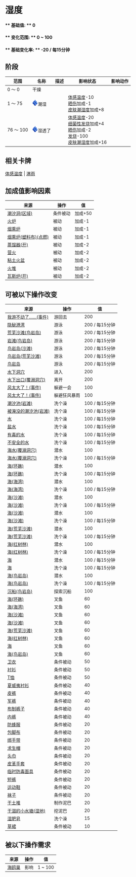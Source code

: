# 湿度  
>   
  
#### ** 基础值: ** 0   
#### ** 变化范围: ** 0 ~ 100  
#### ** 基础变化率: ** -20 / 每15分钟   
## 阶段  
范围  |  名称  |  描述  |  影响状态  |  影响动作  
----  |  ----  |  ----  |  ----  |  ----  
0 ～ 0  |  干燥  |    |    |    
1 ～ 75  |  <img decoding="async" src="Sprite/Wetness.png" href="a.md" style="max-width:20px;max-height:20px;">潮湿  |    |  [体感温度](TemperaturePerceived.md)-10<br>[晒伤](Sunburn.md)加成-1<br>[皮肤潮湿度](SkinHumidity.md)加成+8  |    
76 ～ 100  |  <img decoding="async" src="Sprite/Wetness.png" href="a.md" style="max-width:20px;max-height:20px;">湿透了  |    |  [体感温度](TemperaturePerceived.md)-20<br>[细菌性发烧](BacteriaFever.md)加成+4<br>[晒伤](Sunburn.md)加成-2<br>[发烧](Fever.md)-100<br>[皮肤潮湿度](SkinHumidity.md)加成+16  |    
## 相关卡牌  
[体感温度](TemperaturePerceived.md)  |  [淋雨](RainExposure.md)  
## 加成值影响因素  
来源  |  操作  |  值  
----  |  ----  |  ----  
[潮汐洞(区域)](CaveTidal.md)  |  条件被动  |  加成+50  
[火炉](Stove.md)  |  被动  |  加成-1  
[烟熏炉](Smoker.md)  |  被动  |  加成-1  
[烟熏炉(塑料布)(点燃)](SmokerPlastic.md)  |  被动  |  加成-1  
[蒸馏器(开)](AlembicOn.md)  |  被动  |  加成-2  
[营火](Campfire.md)  |  被动  |  加成-2  
[粘土火盆](ClayFirePit.md)  |  被动  |  加成-2  
[火堆](Fire.md)  |  被动  |  加成-2  
[瓦斯炉(开)](GasCookerOn.md)  |  被动  |  加成-2  
## 可被以下操作改变  
来源  |  操作  |  值  
----  |  ----  |  ----  
[我游不动了……(事件)](Event_SwimFail.md)  |  游回去  |  200  
[隐秘港湾](Path_BirdRockToCove.md)  |  游泳  |  200 / 每15分钟  
[荒芜沙滩(鸟岩岛)](Path_BirdRockToDesolateBeach.md)  |  游泳  |  200 / 每15分钟  
[岩滩(鸟岩岛)](Path_BirdRockToRocks.md)  |  游泳  |  200 / 每15分钟  
[鸟岩岛(沙滩)](Path_CoveToBirdRock.md)  |  游泳  |  200 / 每15分钟  
[鸟岩岛(荒芜沙滩)](Path_DesolateBeachToBirdRock.md)  |  游泳  |  200 / 每15分钟  
[鸟岩岛](Path_RocksToBirdRock.md)  |  游泳  |  200 / 每15分钟  
[水下洞穴](UnderwaterEntrance.md)  |  进入  |  200  
[水下出口(覆溺洞穴)](UnderwaterExit.md)  |  离开  |  200  
[风太大了！(事件)](Event_Flood.md)  |  躲避一会  |  100  
[风太大了！(事件)](Event_Storm.md)  |  躲避狂风暴雨  |  100  
[潮汐池(岩滩)](TidePool.md)  |  洗个澡  |  100 / 每15分钟  
[被淹没的潮汐池(岩滩)](TidePoolFlooded.md)  |  洗个澡  |  100 / 每15分钟  
[水](LQ_Water.md)  |  洗个澡  |  100 / 每15分钟  
[盐水](LQ_WaterSalt.md)  |  洗个澡  |  100 / 每15分钟  
[有毒的水](LQ_WaterToxic.md)  |  洗个澡  |  100 / 每15分钟  
[不安全的水](LQ_WaterUnsafe.md)  |  洗个澡  |  100 / 每15分钟  
[海水(覆溺洞穴)](Sea_Cave.md)  |  潜水  |  100  
[海水(覆溺洞穴)](Sea_Cave.md)  |  洗个澡  |  100 / 每15分钟  
[海(环礁)](Sea_Atoll.md)  |  潜水  |  100  
[海(环礁)](Sea_Atoll.md)  |  洗个澡  |  100 / 每15分钟  
[海(海湾)](Sea_Bay.md)  |  潜水  |  100  
[海(海湾)](Sea_Bay.md)  |  洗个澡  |  100 / 每15分钟  
[海(沙滩)](Sea_Beach.md)  |  潜水  |  100  
[海(沙滩)](Sea_Beach.md)  |  洗个澡  |  100 / 每15分钟  
[海(沙滩)](Sea_Cove.md)  |  潜水  |  100  
[海(沙滩)](Sea_Cove.md)  |  洗个澡  |  100 / 每15分钟  
[海(荒芜沙滩)](Sea_DesolateBeach.md)  |  潜水  |  100  
[海(荒芜沙滩)](Sea_DesolateBeach.md)  |  洗个澡  |  100 / 每15分钟  
[海(红树林)](Sea_Mangroves.md)  |  潜水  |  100  
[海(红树林)](Sea_Mangroves.md)  |  洗个澡  |  100 / 每15分钟  
[海](Sea_Raft.md)  |  潜水  |  100 / 每15分钟  
[海](Sea_Raft.md)  |  洗个澡  |  100 / 每15分钟  
[海(鸟岩岛)](Sea_Rocks.md)  |  潜水  |  100  
[海(鸟岩岛)](Sea_Rocks.md)  |  洗个澡  |  100 / 每15分钟  
[沉船(鸟岩岛)](Shipwreck.md)  |  探索沉船  |  100  
[海(环礁)](Sea_Atoll.md)  |  叉鱼  |  60  
[海(海湾)](Sea_Bay.md)  |  叉鱼  |  60  
[海(沙滩)](Sea_Beach.md)  |  叉鱼  |  60  
[海(沙滩)](Sea_Cove.md)  |  叉鱼  |  60  
[海(荒芜沙滩)](Sea_DesolateBeach.md)  |  叉鱼  |  60  
[海(红树林)](Sea_Mangroves.md)  |  叉鱼  |  60  
[海](Sea_Raft.md)  |  叉鱼  |  60  
[海(鸟岩岛)](Sea_Rocks.md)  |  叉鱼  |  60  
[卫衣](HoodieRetromation.md)  |  条件被动  |  50  
[衬衫](ShirtFiber.md)  |  条件被动  |  50  
[T恤](T-Shirt.md)  |  条件被动  |  50  
[夏威夷衬衫](HawaiianShirt.md)  |  条件被动  |  40  
[皮裤](LeatherPants.md)  |  条件被动  |  40  
[军裤](MilitaryPants.md)  |  条件被动  |  40  
[布制裤子](PantsCloth.md)  |  条件被动  |  40  
[内裤](Underwear.md)  |  条件被动  |  40  
[防蜂服](BeeSuit.md)  |  条件被动  |  20  
[包脚布](FootWrappings.md)  |  条件被动  |  20  
[绑手带](HandWrappings.md)  |  条件被动  |  20  
[求生帽](HatSurvival.md)  |  条件被动  |  20  
[头巾](HeadWrappings.md)  |  条件被动  |  20  
[皮革手套](LeatherGloves.md)  |  条件被动  |  20  
[临时防毒面具](MaskMakeshift.md)  |  条件被动  |  20  
[短裤](Shorts.md)  |  条件被动  |  20  
[运动鞋](Sneakers.md)  |  条件被动  |  20  
[袜子](Socks.md)  |  条件被动  |  20  
[干土堆](DirtPile.md)  |  制作泥巴  |  20  
[干涸的小水塘(湿地)](Puddle.md)  |  挖泥巴  |  20  
[湿肥皂](SoapWet.md)  |  洗个澡  |  15  
[草裙](LeafSKirt.md)  |  条件被动  |  10  
## 被以下操作需求  
来源  |  操作  |  值  
----  |  ----  |  ----  
[海鸥巢](SeagullNest.md)  |  影响  |  1 ~ 100  


<script>document.title="湿度 - 卡牌生存百科 Card Survival Wiki";</script>